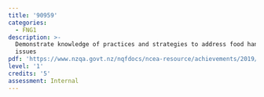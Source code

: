 ```yaml
---
title: '90959'
categories:
  - FNG1
description: >-
  Demonstrate knowledge of practices and strategies to address food handling
  issues
pdf: 'https://www.nzqa.govt.nz/nqfdocs/ncea-resource/achievements/2019/as90959.pdf'
level: '1'
credits: '5'
assessment: Internal
---
```



